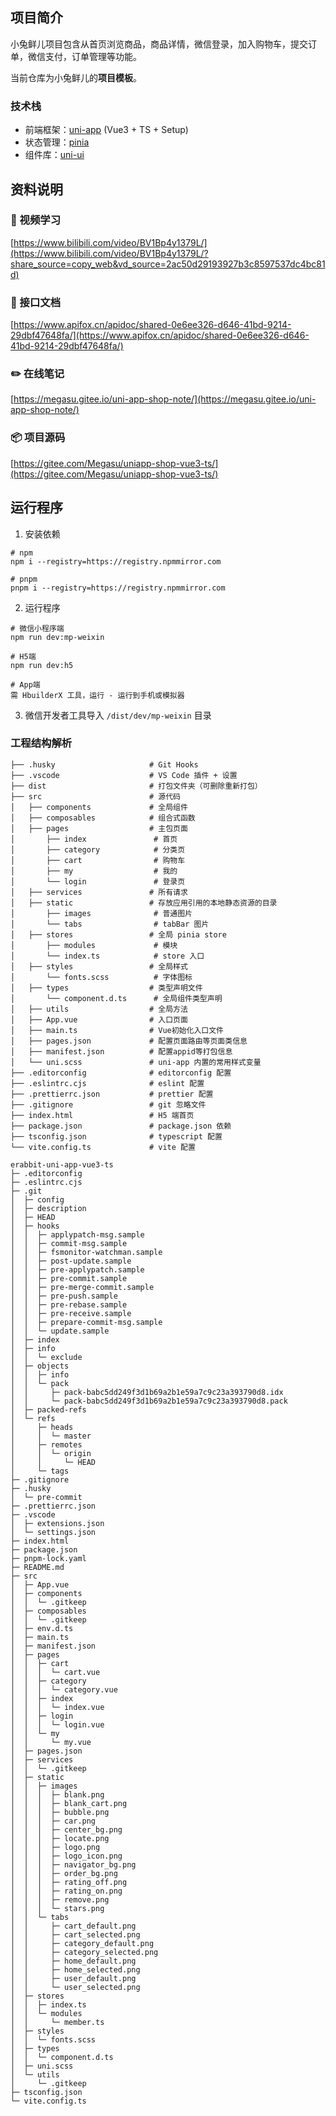 ## 项目简介

小兔鲜儿项目包含从首页浏览商品，商品详情，微信登录，加入购物车，提交订单，微信支付，订单管理等功能。

当前仓库为小兔鲜儿的**项目模板**。

### 技术栈

- 前端框架：[uni-app](https://uniapp.dcloud.net.cn/) (Vue3 + TS + Setup)
- 状态管理：[pinia](https://pinia.vuejs.org/zh/)
- 组件库：[uni-ui](https://uniapp.dcloud.net.cn/component/uniui/uni-ui.html)

## 资料说明

### 📀 视频学习

[https://www.bilibili.com/video/BV1Bp4y1379L/](https://www.bilibili.com/video/BV1Bp4y1379L/?share_source=copy_web&vd_source=2ac50d29193927b3c8597537dc4bc81d)

### 📗 接口文档

[https://www.apifox.cn/apidoc/shared-0e6ee326-d646-41bd-9214-29dbf47648fa/](https://www.apifox.cn/apidoc/shared-0e6ee326-d646-41bd-9214-29dbf47648fa/)

### ✏️ 在线笔记

[https://megasu.gitee.io/uni-app-shop-note/](https://megasu.gitee.io/uni-app-shop-note/)

### 📦 项目源码

[https://gitee.com/Megasu/uniapp-shop-vue3-ts/](https://gitee.com/Megasu/uniapp-shop-vue3-ts/)

## 运行程序

1. 安装依赖

```shell
# npm
npm i --registry=https://registry.npmmirror.com

# pnpm
pnpm i --registry=https://registry.npmmirror.com
```

2. 运行程序

```shell
# 微信小程序端
npm run dev:mp-weixin

# H5端
npm run dev:h5

# App端
需 HbuilderX 工具，运行 - 运行到手机或模拟器
```

3. 微信开发者工具导入 `/dist/dev/mp-weixin` 目录

### 工程结构解析

```
├── .husky                     # Git Hooks
├── .vscode                    # VS Code 插件 + 设置
├── dist                       # 打包文件夹（可删除重新打包）
├── src                        # 源代码
│   ├── components             # 全局组件
│   ├── composables            # 组合式函数
│   ├── pages                  # 主包页面
│       ├── index               # 首页
│       ├── category            # 分类页
│       ├── cart                # 购物车
│       ├── my                  # 我的
│       └── login               # 登录页
│   ├── services               # 所有请求
│   ├── static                 # 存放应用引用的本地静态资源的目录
│       ├── images              # 普通图片
│       └── tabs                # tabBar 图片
│   ├── stores                 # 全局 pinia store
│       ├── modules             # 模块
│       └── index.ts            # store 入口
│   ├── styles                 # 全局样式
│       └── fonts.scss          # 字体图标
│   ├── types                  # 类型声明文件
│       └── component.d.ts      # 全局组件类型声明
│   ├── utils                  # 全局方法
│   ├── App.vue                # 入口页面
│   ├── main.ts                # Vue初始化入口文件
│   ├── pages.json             # 配置页面路由等页面类信息
│   ├── manifest.json          # 配置appid等打包信息
│   └── uni.scss               # uni-app 内置的常用样式变量
├── .editorconfig              # editorconfig 配置
├── .eslintrc.cjs              # eslint 配置
├── .prettierrc.json           # prettier 配置
├── .gitignore                 # git 忽略文件
├── index.html                 # H5 端首页
├── package.json               # package.json 依赖
├── tsconfig.json              # typescript 配置
└── vite.config.ts             # vite 配置
```

```
erabbit-uni-app-vue3-ts
├─ .editorconfig
├─ .eslintrc.cjs
├─ .git
│  ├─ config
│  ├─ description
│  ├─ HEAD
│  ├─ hooks
│  │  ├─ applypatch-msg.sample
│  │  ├─ commit-msg.sample
│  │  ├─ fsmonitor-watchman.sample
│  │  ├─ post-update.sample
│  │  ├─ pre-applypatch.sample
│  │  ├─ pre-commit.sample
│  │  ├─ pre-merge-commit.sample
│  │  ├─ pre-push.sample
│  │  ├─ pre-rebase.sample
│  │  ├─ pre-receive.sample
│  │  ├─ prepare-commit-msg.sample
│  │  └─ update.sample
│  ├─ index
│  ├─ info
│  │  └─ exclude
│  ├─ objects
│  │  ├─ info
│  │  └─ pack
│  │     ├─ pack-babc5dd249f3d1b69a2b1e59a7c9c23a393790d8.idx
│  │     └─ pack-babc5dd249f3d1b69a2b1e59a7c9c23a393790d8.pack
│  ├─ packed-refs
│  └─ refs
│     ├─ heads
│     │  └─ master
│     ├─ remotes
│     │  └─ origin
│     │     └─ HEAD
│     └─ tags
├─ .gitignore
├─ .husky
│  └─ pre-commit
├─ .prettierrc.json
├─ .vscode
│  ├─ extensions.json
│  └─ settings.json
├─ index.html
├─ package.json
├─ pnpm-lock.yaml
├─ README.md
├─ src
│  ├─ App.vue
│  ├─ components
│  │  └─ .gitkeep
│  ├─ composables
│  │  └─ .gitkeep
│  ├─ env.d.ts
│  ├─ main.ts
│  ├─ manifest.json
│  ├─ pages
│  │  ├─ cart
│  │  │  └─ cart.vue
│  │  ├─ category
│  │  │  └─ category.vue
│  │  ├─ index
│  │  │  └─ index.vue
│  │  ├─ login
│  │  │  └─ login.vue
│  │  └─ my
│  │     └─ my.vue
│  ├─ pages.json
│  ├─ services
│  │  └─ .gitkeep
│  ├─ static
│  │  ├─ images
│  │  │  ├─ blank.png
│  │  │  ├─ blank_cart.png
│  │  │  ├─ bubble.png
│  │  │  ├─ car.png
│  │  │  ├─ center_bg.png
│  │  │  ├─ locate.png
│  │  │  ├─ logo.png
│  │  │  ├─ logo_icon.png
│  │  │  ├─ navigator_bg.png
│  │  │  ├─ order_bg.png
│  │  │  ├─ rating_off.png
│  │  │  ├─ rating_on.png
│  │  │  ├─ remove.png
│  │  │  └─ stars.png
│  │  └─ tabs
│  │     ├─ cart_default.png
│  │     ├─ cart_selected.png
│  │     ├─ category_default.png
│  │     ├─ category_selected.png
│  │     ├─ home_default.png
│  │     ├─ home_selected.png
│  │     ├─ user_default.png
│  │     └─ user_selected.png
│  ├─ stores
│  │  ├─ index.ts
│  │  └─ modules
│  │     └─ member.ts
│  ├─ styles
│  │  └─ fonts.scss
│  ├─ types
│  │  └─ component.d.ts
│  ├─ uni.scss
│  └─ utils
│     └─ .gitkeep
├─ tsconfig.json
└─ vite.config.ts

```